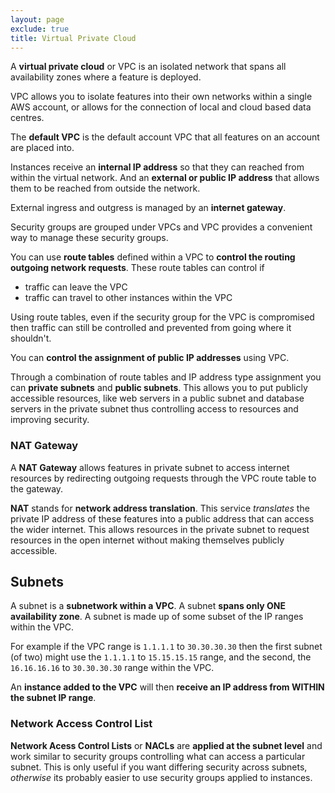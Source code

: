 ```yaml
---
layout: page
exclude: true
title: Virtual Private Cloud
---
```


A **virtual private cloud** or VPC is an isolated network that spans all availability zones where a feature is deployed.

VPC allows you to isolate features into their own networks within a single AWS account, or allows for the connection of local and cloud based data centres.

The **default VPC** is the default account VPC that all features on an account are placed into.

Instances receive an **internal IP address** so that they can reached from within the virtual network. And an **external or public IP address** that allows them to be reached from outside the network.

External ingress and outgress is managed by an **internet gateway**.

Security groups are grouped under VPCs and VPC provides a convenient way to manage these security groups.

You can use **route tables** defined within a VPC to **control the routing outgoing network requests**. These route tables can control if

- traffic can leave the VPC
- traffic can travel to other instances within the VPC

Using route tables, even if the security group for the VPC is compromised then traffic can still be controlled and prevented from going where it shouldn't.

You can **control the assignment of public IP addresses** using VPC.

Through a combination of route tables and IP address type assignment you can **private subnets** and **public subnets**. This allows you to put publicly accessible resources, like web servers in a public subnet and database servers in the private subnet thus controlling access to resources and improving security.

### NAT Gateway

A **NAT Gateway** allows features in private subnet to access internet resources by redirecting outgoing requests through the VPC route table to the gateway.

**NAT** stands for **network address translation**. This service *translates* the private IP address of these features into a public address that can access the wider internet. This allows resources in the private subnet to request resources in the open internet without making themselves publicly accessible.

## Subnets

A subnet is a **subnetwork within a VPC**.  A subnet **spans only ONE availability zone**. A subnet is made up of some subset of the IP ranges within the VPC. 

For example if the VPC range is `1.1.1.1` to `30.30.30.30` then the first subnet (of two) might use the `1.1.1.1` to `15.15.15.15` range, and the second, the `16.16.16.16` to `30.30.30.30` range within the VPC. 

An **instance added to the VPC** will then **receive an IP address from WITHIN the subnet IP range**.

### Network Access Control List

**Network Acess Control Lists** or **NACLs** are **applied at the subnet level** and work similar to security groups controlling what can access a particular subnet. This is only useful if you want differing security across subnets, *otherwise* its probably easier to use security groups applied to instances.


<!--stackedit_data:
eyJoaXN0b3J5IjpbNDcyMzU4MTk5XX0=
-->